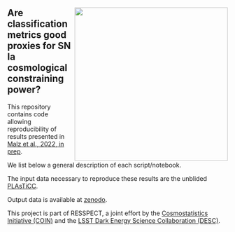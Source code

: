 # <img align="right" src="docs/images/logo.png" width="350"> 

## Are classification metrics good proxies for SN Ia cosmological constraining power?

This repository contains code allowing reproducibility of results presented in [Malz et al., 2022, in prep](). 

We list below a general description of each script/notebook. 

The input data necessary to reproduce these results are the unblided [PLAsTiCC](https://zenodo.org/record/2539456#.Yv9QxNJBxhE).

Output data is available at [zenodo]().

This project is part of RESSPECT, a joint effort by the [Cosmostatistics Initiative (COIN)](https://github.com/COINtoolbox/RESSPECT/blob/master/cosmostatistics-initiative.org) and the  [LSST Dark Energy Science Collaboration (DESC)](https://lsstdesc.org/).

